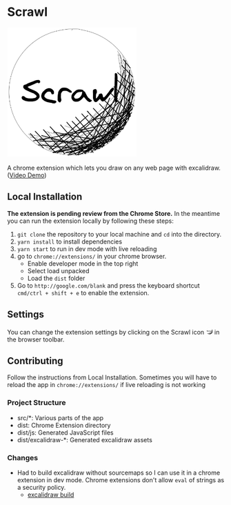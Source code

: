 # Scrawl

<img src="./assets/icon.png" width="300px">

A chrome extension which lets you draw on any web page with excalidraw. ([Video Demo](https://twitter.com/lukesmurray/status/1416173606640443392))

## Local Installation

**The extension is pending review from the Chrome Store.** In the meantime you can run the extension locally by following these steps:

1. `git clone` the repository to your local machine and `cd` into the directory.
2. `yarn install` to install dependencies
3. `yarn start` to run in dev mode with live reloading
4. go to `chrome://extensions/` in your chrome browser.
   - Enable developer mode in the top right
   - Select load unpacked
   - Load the `dist` folder
5. Go to `http://google.com/blank` and press the keyboard shortcut `cmd/ctrl + shift + e` to enable the extension.

## Settings

You can change the extension settings by clicking on the Scrawl icon ![](./dist/images/icon16.png) in the browser toolbar.

## Contributing

Follow the instructions from Local Installation.
Sometimes you will have to reload the app in `chrome://extensions/` if live reloading is not working

### Project Structure

- src/\*: Various parts of the app
- dist: Chrome Extension directory
- dist/js: Generated JavaScript files
- dist/excalidraw-\*: Generated excalidraw assets

### Changes

- Had to build excalidraw without sourcemaps so I can use it in a chrome
  extension in dev mode. Chrome extensions don't allow `eval` of strings as a
  security policy.
  - [excalidraw build](https://github.com/lukesmurray/excalidraw/tree/luke/no-eval-source-map)
